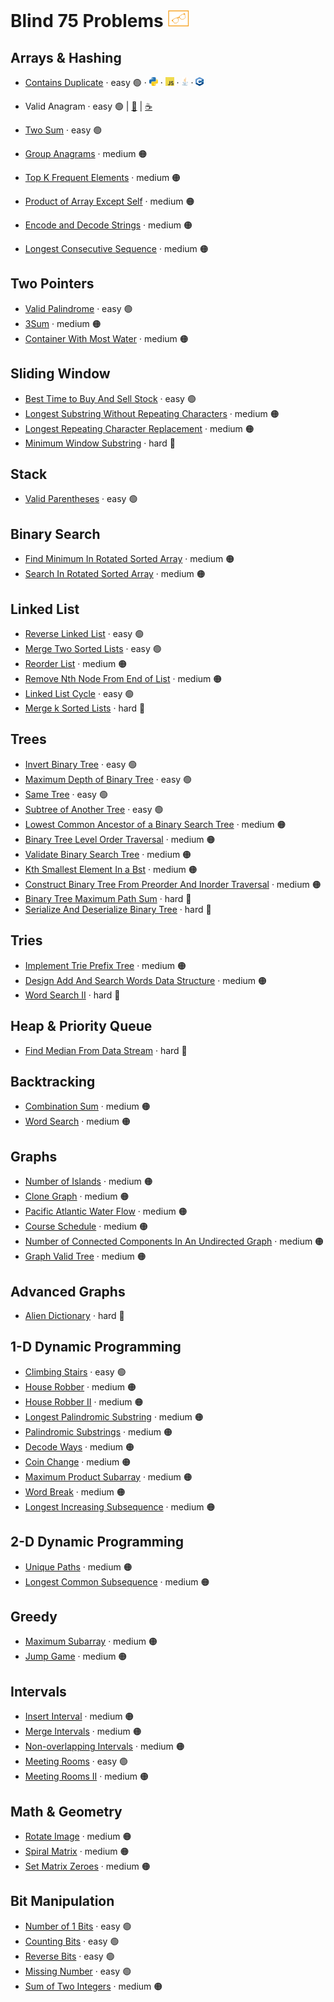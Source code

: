 # Blind 75 Problems <img src="assets/blind75small.png" style="height: 1em;">
## Arrays & Hashing
- [Contains Duplicate](https://leetcode.com/problems/contains-duplicate/)
  · easy 🟢
  · [<img src="assets/pythonLogo.png" style="height: 1em; ">](https://github.com/flenhu/leetcode)
  · [<img src="assets/jsLogo.png" style="height: 1em; ">](https://github.com/flenhu/leetcode)
  · [<img src="assets/javaLogo.png" style="height: 1em; ">](https://github.com/flenhu/leetcode)
  · [<img src="assets/cppLogo.png" style="height: 1em; ">](https://github.com/flenhu/leetcode)

- Valid Anagram 
  · easy 🟢
| [🐍](https://github.com/flenhu/leetcode/blob/main/Python/easy/242_validAnagram.ipynb) 
| [☕️](https://github.com/flenhu/leetcode/blob/main/Java/easy/242_validAnagram_java.ipynb)

- [Two Sum](https://leetcode.com/problems/two-sum/) 
  · easy 🟢

- [Group Anagrams](https://leetcode.com/problems/group-anagrams/) 
  · medium 🟠 

- [Top K Frequent Elements](https://leetcode.com/problems/top-k-frequent-elements/) 
  · medium 🟠 

- [Product of Array Except Self](https://leetcode.com/problems/product-of-array-except-self/) 
  · medium 🟠 

- [Encode and Decode Strings](https://leetcode.com/problems/encode-and-decode-strings/) 
  · medium 🟠 

- [Longest Consecutive Sequence](https://leetcode.com/problems/longest-consecutive-sequence/) · medium 🟠

## Two Pointers
- [Valid Palindrome](https://leetcode.com/problems/valid-palindrome/) · easy 🟢
- [3Sum](https://leetcode.com/problems/3sum/) · medium 🟠 
- [Container With Most Water](https://leetcode.com/problems/container-with-most-water/) · medium 🟠 

## Sliding Window
- [Best Time to Buy And Sell Stock](https://leetcode.com/problems/best-time-to-buy-and-sell-stock/) · easy 🟢
- [Longest Substring Without Repeating Characters](https://leetcode.com/problems/longest-substring-without-repeating-characters/) · medium 🟠
- [Longest Repeating Character Replacement](https://leetcode.com/problems/longest-repeating-character-replacement/) · medium 🟠
- [Minimum Window Substring](https://leetcode.com/problems/minimum-window-substring/) · hard 🔴

## Stack
- [Valid Parentheses](https://github.com/flenhu/leetcode/blob/main/Python/04_stack/) · easy 🟢  

## Binary Search
- [Find Minimum In Rotated Sorted Array](https://leetcode.com/problems/find-minimum-in-rotated-sorted-array/) · medium 🟠
- [Search In Rotated Sorted Array](https://leetcode.com/problems/search-in-rotated-sorted-array/) · medium 🟠

## Linked List
- [Reverse Linked List](https://leetcode.com/problems/reverse-linked-list/) · easy 🟢 
- [Merge Two Sorted Lists](https://leetcode.com/problems/merge-two-sorted-lists/) · easy 🟢 
- [Reorder List](https://leetcode.com/problems/reorder-list/) · medium 🟠
- [Remove Nth Node From End of List](https://leetcode.com/problems/remove-nth-node-from-end-of-list/) · medium 🟠
- [Linked List Cycle](https://leetcode.com/problems/linked-list-cycle/) · easy 🟢 	
- [Merge k Sorted Lists](https://leetcode.com/problems/merge-k-sorted-lists/) · hard 🔴

## Trees
- [Invert Binary Tree](https://leetcode.com/problems/invert-binary-tree/) · easy 🟢 
- [Maximum Depth of Binary Tree](https://leetcode.com/problems/maximum-depth-of-binary-tree/) · easy 🟢 
- [Same Tree](https://leetcode.com/problems/same-tree/) · easy 🟢 
- [Subtree of Another Tree](https://leetcode.com/problems/subtree-of-another-tree/) · easy 🟢 
- [Lowest Common Ancestor of a Binary Search Tree](https://leetcode.com/problems/lowest-common-ancestor-of-a-binary-search-tree/) · medium 🟠
- [Binary Tree Level Order Traversal](https://leetcode.com/problems/binary-tree-level-order-traversal/) · medium 🟠
- [Validate Binary Search Tree](https://leetcode.com/problems/validate-binary-search-tree/) · medium 🟠
- [Kth Smallest Element In a Bst](https://leetcode.com/problems/kth-smallest-element-in-a-bst/) · medium 🟠
- [Construct Binary Tree From Preorder And Inorder Traversal](https://leetcode.com/problems/construct-binary-tree-from-preorder-and-inorder-traversal/) · medium 🟠
- [Binary Tree Maximum Path Sum](https://leetcode.com/problems/binary-tree-maximum-path-sum/) · hard 🔴
- [Serialize And Deserialize Binary Tree](https://leetcode.com/problems/serialize-and-deserialize-binary-tree/) · hard 🔴

## Tries
- [Implement Trie Prefix Tree](https://leetcode.com/problems/implement-trie-prefix-tree/) · medium 🟠
- [Design Add And Search Words Data Structure](https://leetcode.com/problems/design-add-and-search-words-data-structure/) · medium 🟠
- [Word Search II](https://leetcode.com/problems/word-search-ii/) · hard 🔴

## Heap & Priority Queue
- [Find Median From Data Stream](https://leetcode.com/problems/find-median-from-data-stream/) · hard 🔴

## Backtracking 
- [Combination Sum](https://leetcode.com/problems/combination-sum/) · medium 🟠
- [Word Search](https://leetcode.com/problems/word-search/) · medium 🟠

## Graphs
- [Number of Islands](https://leetcode.com/problems/number-of-islands/) · medium 🟠
- [Clone Graph](https://leetcode.com/problems/clone-graph/) · medium 🟠
- [Pacific Atlantic Water Flow](https://leetcode.com/problems/pacific-atlantic-water-flow/) · medium 🟠
- [Course Schedule](https://leetcode.com/problems/course-schedule/) · medium 🟠
- [Number of Connected Components In An Undirected Graph](https://leetcode.com/problems/number-of-connected-components-in-an-undirected-graph/) · medium 🟠
- [Graph Valid Tree](https://leetcode.com/problems/graph-valid-tree/) · medium 🟠

## Advanced Graphs
- [Alien Dictionary](https://leetcode.com/problems/alien-dictionary/) · hard 🔴

## 1-D Dynamic Programming
- [Climbing Stairs](https://leetcode.com/problems/climbing-stairs/) · easy 🟢 
- [House Robber](https://leetcode.com/problems/house-robber/) · medium 🟠
- [House Robber II](https://leetcode.com/problems/house-robber-ii/) · medium 🟠
- [Longest Palindromic Substring](https://leetcode.com/problems/longest-palindromic-substring/) · medium 🟠
- [Palindromic Substrings](https://leetcode.com/problems/palindromic-substrings/) · medium 🟠
- [Decode Ways](https://leetcode.com/problems/decode-ways/) · medium 🟠
- [Coin Change](https://leetcode.com/problems/coin-change/) · medium 🟠
- [Maximum Product Subarray](https://leetcode.com/problems/maximum-product-subarray/) · medium 🟠
- [Word Break](https://leetcode.com/problems/word-break/) · medium 🟠
- [Longest Increasing Subsequence](https://leetcode.com/problems/longest-increasing-subsequence/) · medium 🟠

## 2-D Dynamic Programming 
- [Unique Paths](https://leetcode.com/problems/unique-paths/) · medium 🟠
- [Longest Common Subsequence](https://leetcode.com/problems/longest-common-subsequence/) · medium 🟠

## Greedy
- [Maximum Subarray](https://leetcode.com/problems/maximum-subarray/) · medium 🟠
- [Jump Game](https://leetcode.com/problems/jump-game/) · medium 🟠

## Intervals
- [Insert Interval](https://leetcode.com/problems/insert-interval/) · medium 🟠
- [Merge Intervals](https://leetcode.com/problems/merge-intervals/) · medium 🟠
- [Non-overlapping Intervals](https://leetcode.com/problems/non-overlapping-intervals/) · medium 🟠
- [Meeting Rooms](https://leetcode.com/problems/meeting-rooms/) · easy 🟢
- [Meeting Rooms II](https://leetcode.com/problems/meeting-rooms-ii/) · medium 🟠

## Math & Geometry
- [Rotate Image](https://leetcode.com/problems/rotate-image/) · medium 🟠
- [Spiral Matrix](https://leetcode.com/problems/spiral-matrix/) · medium 🟠
- [Set Matrix Zeroes](https://leetcode.com/problems/set-matrix-zeroes/) · medium 🟠

## Bit Manipulation
- [Number of 1 Bits](https://leetcode.com/problems/number-of-1-bits/) · easy 🟢
- [Counting Bits](https://leetcode.com/problems/counting-bits/) · easy 🟢
- [Reverse Bits](https://leetcode.com/problems/reverse-bits/) · easy 🟢
- [Missing Number](https://leetcode.com/problems/missing-number/) · easy 🟢
- [Sum of Two Integers](https://leetcode.com/problems/sum-of-two-integers/) · medium 🟠

